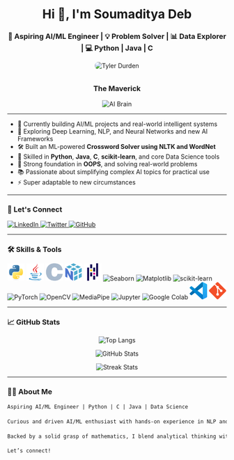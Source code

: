 <h1 align="center">Hi 👋, I'm Soumaditya Deb</h1>
<h3 align="center">🚀 Aspiring AI/ML Engineer | 💡 Problem Solver | 📊 Data Explorer | 💻 Python | Java | C</h3>

<p align="center">
  <img src="https://images5.fanpop.com/image/photos/26300000/Movie-Stills-tyler-durden-26310017-1200-783.jpg" 
       width="600" alt="Tyler Durden" style="border-radius:8px; margin-bottom: 20px;" />
</p>

<h3 align="center" style="margin-top: 0;">The Maverick</h3>
<p align="center" style="margin-top: 5px;">
  <img src="https://media.giphy.com/media/l41Yq0HjS31T642Fq/giphy.gif" width="150" alt="AI Brain" />
</p>

---

- 🔭 Currently building AI/ML projects and real-world intelligent systems  
- 🧠 Exploring Deep Learning, NLP, and Neural Networks and new AI Frameworks  
- 🛠️ Built an ML-powered **Crossword Solver using NLTK and WordNet**  
- 🧰 Skilled in **Python**, **Java**, **C**, **scikit-learn**, and core Data Science tools  
- 🎯 Strong foundation in **OOPS**, and solving real-world problems  
- 📚 Passionate about simplifying complex AI topics for practical use
- ⚡ Super adaptable to new circumstances

---

### 🧩 Let's Connect

<p align="left">
  <a href="http://www.linkedin.com/in/soumaditya-deb-5245b8359" target="_blank">
    <img src="https://raw.githubusercontent.com/rahuldkjain/github-profile-readme-generator/master/src/images/icons/Social/linked-in-alt.svg" alt="LinkedIn" width="40" height="40"/>
  </a>
  <a href="https://x.com/Jonty0073" target="_blank">
    <img src="https://raw.githubusercontent.com/rahuldkjain/github-profile-readme-generator/master/src/images/icons/Social/twitter.svg" alt="Twitter" width="40" height="40"/>
  </a>
  <a href="https://github.com/Jontybr18211" target="_blank">
    <img src="https://raw.githubusercontent.com/rahuldkjain/github-profile-readme-generator/master/src/images/icons/Social/github.svg" alt="GitHub" width="40" height="40"/>
  </a>
</p>

---

### 🛠️ Skills & Tools

<p align="left">
  <img src="https://raw.githubusercontent.com/devicons/devicon/master/icons/python/python-original.svg" alt="Python" width="40" height="40"/>
  <img src="https://raw.githubusercontent.com/devicons/devicon/master/icons/java/java-original.svg" alt="Java" width="40" height="40"/>
  <img src="https://raw.githubusercontent.com/devicons/devicon/master/icons/c/c-original.svg" alt="C" width="40" height="40"/>
  <img src="https://raw.githubusercontent.com/devicons/devicon/master/icons/numpy/numpy-original.svg" alt="NumPy" width="40" height="40"/>
  <img src="https://raw.githubusercontent.com/devicons/devicon/master/icons/pandas/pandas-original.svg" alt="Pandas" width="40" height="40"/>
  <img src="https://seaborn.pydata.org/_images/logo-mark-lightbg.svg" alt="Seaborn" width="40" height="40"/>
  <img src="https://matplotlib.org/_static/images/logo2.svg" alt="Matplotlib" width="40" height="40"/>
  <img src="https://upload.wikimedia.org/wikipedia/commons/0/05/Scikit_learn_logo_small.svg" alt="scikit-learn" width="40" height="40"/>
  <img src="https://www.vectorlogo.zone/logos/pytorch/pytorch-icon.svg" alt="PyTorch" width="40" height="40"/>
  <img src="https://opencv.org/wp-content/uploads/2020/07/cropped-OpenCV_logo_white_600x.png" alt="OpenCV" width="40" height="40"/>
  <img src="https://mediapipe.dev/images/logo.png" alt="MediaPipe" width="40" height="40"/>
  <img src="https://upload.wikimedia.org/wikipedia/commons/3/38/Jupyter_logo.svg" alt="Jupyter" width="40" height="40"/>
  <img src="https://colab.research.google.com/img/colab_favicon_256px.png" alt="Google Colab" width="40" height="40"/>
  <img src="https://raw.githubusercontent.com/devicons/devicon/master/icons/vscode/vscode-original.svg" alt="VS Code" width="40" height="40"/>
  <img src="https://raw.githubusercontent.com/devicons/devicon/master/icons/git/git-original.svg" alt="Git" width="40" height="40"/>
</p>

---

### 📈 GitHub Stats

<p align="center">
  <img src="https://github-readme-stats.vercel.app/api/top-langs/?username=Jontybr18211&layout=compact&theme=radical" alt="Top Langs" />
</p>

<p align="center">
  <img src="https://github-readme-stats.vercel.app/api?username=Jontybr18211&show_icons=true&theme=radical" alt="GitHub Stats" />
</p>

<p align="center">
  <img src="https://streak-stats.demolab.com?user=Jontybr18211&theme=radical&date_format=M%20j%5B%2C%20Y%5D" alt="Streak Stats" />
</p>

---

### 👨‍💻 About Me

```txt
Aspiring AI/ML Engineer | Python | C | Java | Data Science

Curious and driven AI/ML enthusiast with hands-on experience in NLP and real-world problem solving. Built an ML-powered crossword solver using NLTK and WordNet. Proficient in Python, scikit-learn, C, and Java with a strong foundation in OOPs and advanced programming concepts.

Backed by a solid grasp of mathematics, I blend analytical thinking with practical insights to approach AI challenges creatively. Passionate about simplifying complex topics and sharing knowledge. Actively exploring deep learning, neural networks, and AI research. Open to exciting opportunities to learn, contribute, and grow in the world of AI.

Let’s connect!
